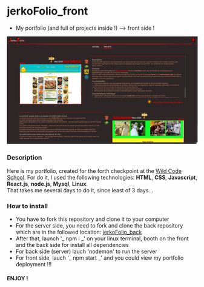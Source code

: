 # jerkoFolio_front
* My portfolio (and full of projects inside !) --> front side !

![](https://github.com/jerkodeur/jerko-folio_front/blob/tweak-last-details/src/images/portfolio.png)

### Description
Here is my portfolio, created for the forth checkpoint at the [Wild Code School](https://www.wildcodeschool.com/fr-FR).
For do it, I used the following technologies: __HTML__, __CSS__, __Javascript__, __React.js__, __node.js__, __Mysql__, __Linux__.  
That takes me several days to do it, since least of 3 days...

### How to install
* You have to fork this repository and clone it to your computer
* For the server side, you need to fork and clone the back repository which are in the followed location: [jerkoFolio_back](https://github.com/jerkodeur/jerko-folio_back)
* After that, launch '_ npm i _' on your linux terminal, booth on the front and the back side for install all dependencies
* For back side (server) lauch 'nodemon' to run the server
* For front side, lauch '_ npm start _' and you could view my portfolio deployment !!!

#### ENJOY !
